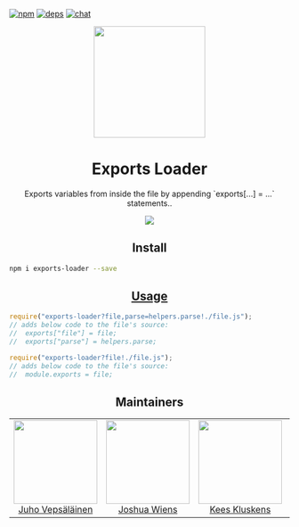 [![npm][npm]][npm-url]
[![deps][deps]][deps-url]
[![chat][chat]][chat-url]

<div align="center">
  <!-- replace with accurate logo e.g from https://worldvectorlogo.com/ -->
  <a href="https://github.com/webpack/webpack">
    <img width="200" height="200" vspace="" hspace="25"
      src="https://webpack.js.org/assets/icon-square-big.svg">
  </a>
  <h1>Exports Loader</h1>
  <p>Exports variables from inside the file by appending `exports[...] = ...` statements..<p>
  <a href="https://github.com/webpack-contrib/exports-loader"><img src="https://img.shields.io/badge/Github-%E6%9F%A5%E7%9C%8B%E6%9B%B4%E5%A4%9A-brightgreen.svg"></a>
</div>

<h2 align="center">Install</h2>

```bash
npm i exports-loader --save
```

<h2 align="center"><a href="https://webpack.js.org/concepts/loaders">Usage</a></h2>

``` javascript
require("exports-loader?file,parse=helpers.parse!./file.js");
// adds below code to the file's source:
//  exports["file"] = file;
//  exports["parse"] = helpers.parse;

require("exports-loader?file!./file.js");
// adds below code to the file's source:
//  module.exports = file;
```

<h2 align="center">Maintainers</h2>

<table>
  <tbody>
    <tr>
      <td align="center">
        <img width="150" height="150"
        src="https://avatars3.githubusercontent.com/u/166921?v=3&s=150">
        </br>
        <a href="https://github.com/bebraw">Juho Vepsäläinen</a>
      </td>
      <td align="center">
        <img width="150" height="150"
        src="https://avatars2.githubusercontent.com/u/8420490?v=3&s=150">
        </br>
        <a href="https://github.com/d3viant0ne">Joshua Wiens</a>
      </td>
      <td align="center">
        <img width="150" height="150"
        src="https://avatars3.githubusercontent.com/u/533616?v=3&s=150">
        </br>
        <a href="https://github.com/SpaceK33z">Kees Kluskens</a>
      </td>
      <td align="center">
        <img width="150" height="150"
        src="https://avatars3.githubusercontent.com/u/3408176?v=3&s=150">
        </br>
        <a href="https://github.com/TheLarkInn">Sean Larkin</a>
      </td>
    </tr>
  <tbody>
</table>


[npm]: https://img.shields.io/npm/v/exports-loader.svg
[npm-url]: https://npmjs.com/package/exports-loader

[deps]: https://david-dm.org/webpack-contrib/exports-loader.svg
[deps-url]: https://david-dm.org/webpack-contrib/exports-loader

[chat]: https://img.shields.io/badge/gitter-webpack%2Fwebpack-brightgreen.svg
[chat-url]: https://gitter.im/webpack/webpack
